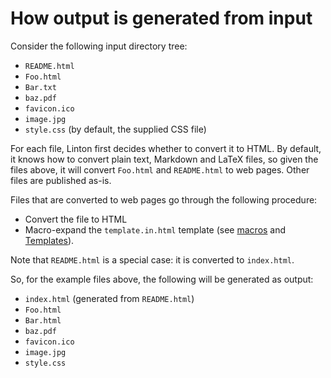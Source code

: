 # How output is generated from input

Consider the following input directory tree:

- `README.html`
- `Foo.html`
- `Bar.txt`
- `baz.pdf`
- `favicon.ico`
- `image.jpg`
- `style.css` (by default, the supplied CSS file)

For each file, Linton first decides whether to convert it to HTML. By default, it knows how to convert plain text, Markdown and LaTeX files, so given the files above, it will convert `Foo.html` and `README.html` to web pages. Other files are published as-is.

Files that are converted to web pages go through the following procedure:

* Convert the file to HTML
* Macro-expand the `template.in.html` template (see [macros](Macros.html) and [Templates](Templates.html)).

Note that `README.html` is a special case: it is converted to `index.html`.

So, for the example files above, the following will be generated as output:

- `index.html` (generated from `README.html`)
- `Foo.html`
- `Bar.html`
- `baz.pdf`
- `favicon.ico`
- `image.jpg`
- `style.css`
